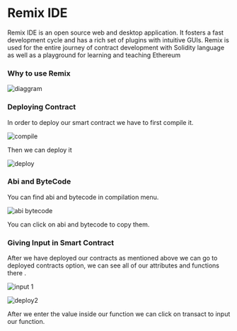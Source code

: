 # Remix IDE

Remix IDE is an open source web and desktop application. It fosters a fast development cycle and has a rich set of plugins with intuitive GUIs. Remix is used for the entire journey of contract development with Solidity language as well as a playground for learning and teaching Ethereum

### Why to use Remix

![diaggram](https://user-images.githubusercontent.com/95535448/188322162-3dddbd63-3a81-4c68-be14-1b55656bfdf9.png)

### Deploying Contract 
In order to deploy our smart contract we have to first compile it.

![compile](https://user-images.githubusercontent.com/95535448/188324572-beebceb0-0581-4a13-9490-3446a93d48bc.png)

Then we can deploy it 

![deploy](https://user-images.githubusercontent.com/95535448/188324592-72e7e39f-e0c8-4458-87cd-afce8057be47.png)

### Abi and ByteCode

You can find abi and bytecode in compilation menu. 

![abi bytecode](https://user-images.githubusercontent.com/95535448/188325206-00f28d8c-fa47-4a53-b150-4700afc1cf56.png)

You can click on abi and bytecode to copy them.

### Giving Input in Smart Contract 

After we have deployed our contracts as mentioned above we can go to deployed contracts option, we can see all of our attributes and functions there .

![input 1](https://user-images.githubusercontent.com/95535448/188326121-6942c024-686b-4b85-a607-47b0952e6ea5.png)

![deploy2](https://user-images.githubusercontent.com/95535448/188326127-c15c3288-0762-4386-a723-5b8b0cf82895.png)

After we enter the value inside our function we can click on transact to input our function.
